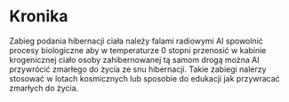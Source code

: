 # Kronika
Zabieg podania hibernacji ciała należy falami radiowymi AI spowolnić procesy biologiczne aby w temperaturze 0 stopni przenosić w kabinie krogenicznej ciało osoby zahibernowanej tą samom drogą można AI przywrócić zmarłego do życia ze snu hibernacji. Takie zabiegi nalerzy stosować w lotach kosmicznych lub sposobie do edukacji jak przywracać zmarłych do życia. 
